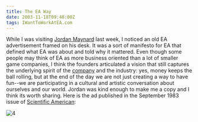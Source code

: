 ```yaml
---
title: The EA Way
date: 2003-11-18T09:48:00Z
tags: IWantToWorkAtEA.com
---
```

While I was visiting [Jordan Maynard][1] last week, I noticed an old EA advertisement framed on his desk. It was a sort of manifesto for EA that defined what EA was about and told why it mattered. Even though some people may think of EA as more business oriented than a lot of smaller game companies, I think the founders articulated a vision that still captures the underlying spirit of the [company][2] and the industry: yes, money keeps the ball rolling, but at the end of the day we are not just creating a way to have fun--we are participating in a cultural and artistic conversation about ourselves and our world. Jordan was kind enough to make me a copy and I think its worth sharing. Here is the ad published in the September 1983 issue of [Scientific American][3]:

![4]

[1]: /bond-and-jordan-maynard.html
[2]: http://chrishecker.com/Can_a_Computer_Make_You_Cry%3F
[3]: http://www.scientificamerican.com/
[4]: https://ggr_com.s3.amazonaws.com/images/cry.jpg "EA's 'can a computer make you cry' magazine ad. #fullwidth"
